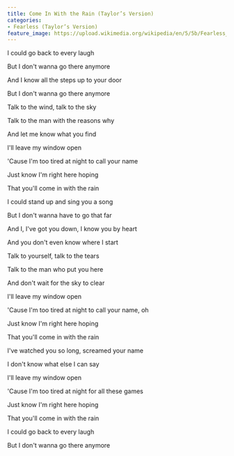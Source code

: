 ```yaml
---
title: Come In With the Rain (Taylor’s Version)
categories:
- Fearless (Taylor’s Version)
feature_image: https://upload.wikimedia.org/wikipedia/en/5/5b/Fearless_%28Taylor%27s_Version%29_%282021_album_cover%29_by_Taylor_Swift.png
--- 
```

I could go back to every laugh

But I don't wanna go there anymore

And I know all the steps up to your door

But I don't wanna go there anymore

Talk to the wind, talk to the sky

Talk to the man with the reasons why

And let me know what you find

I'll leave my window open

'Cause I'm too tired at night to call your name

Just know I'm right here hoping

That you'll come in with the rain

I could stand up and sing you a song

But I don't wanna have to go that far

And I, I've got you down, I know you by heart

And you don't even know where I start

Talk to yourself, talk to the tears

Talk to the man who put you here

And don't wait for the sky to clear

I'll leave my window open

'Cause I'm too tired at night to call your name, oh

Just know I'm right here hoping

That you'll come in with the rain

I've watched you so long, screamed your name

I don't know what else I can say

I'll leave my window open

'Cause I'm too tired at night for all these games

Just know I'm right here hoping

That you'll come in with the rain

I could go back to every laugh

But I don't wanna go there anymore